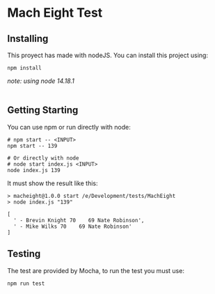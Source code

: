 # Mach Eight Test

## Installing
This proyect has made with nodeJS. You can install this project using:
```
npm install
```

*note: using node 14.18.1* <br/><br/>


## Getting Starting
You can use npm or run directly with node:
```
# npm start -- <INPUT>
npm start -- 139

# Or directly with node
# node start index.js <INPUT>
node index.js 139
``` 
It must show the result like this:

``` 
> macheight@1.0.0 start /e/Development/tests/MachEight
> node index.js "139"

[
  ' - Brevin Knight 70    69 Nate Robinson',
  ' - Mike Wilks 70    69 Nate Robinson'
]
``` 

## Testing 
The test are provided by Mocha, to run the test you must use:
```
npm run test
```
